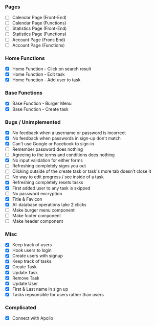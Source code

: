 ### Pages
- [ ] Calendar Page (Front-End)
- [ ] Calendar Page (Functions)
- [ ] Statistics Page (Front-End)
- [ ] Statistics Page (Functions)
- [ ] Account Page (Front-End)
- [ ] Account Page (Functions)
### Home Functions
- [x] Home Function - Click on search result
- [x] Home Function - Edit task
- [x] Home Function - Add user to task
### Base Functions
- [x] Base Function - Burger Menu
- [x] Base Function - Create task
### Bugs / Unimplemented
- [x] No feedback when a username or password is incorrect
- [x] No feedback when passwords in sign-up don't match
- [x] Can't use Google or Facebook to sign-in
- [ ] Remember password does nothing
- [ ] Agreeing to the terms and conditions does nothing
- [x] No input validation for either forms
- [ ] Refreshing completely signs you out
- [ ] Clicking outside of the create task or task's more tab doesn't close it
- [ ] No way to edit progress / see inside of a task
- [x] Refreshing completely resets tasks
- [x] First added user to any task is skipped
- [ ] No password encryption
- [x] Title & Favicon
- [x] All database operations take 2 clicks
- [ ] Make burger menu component
- [ ] Make footer component
- [ ] Make header component
### Misc
- [x] Keep track of users
- [x] Hook users to login
- [x] Create users with signup
- [x] Keep track of tasks
- [x] Create Task
- [x] Update Task
- [x] Remove Task
- [x] Update User
- [x] First & Last name in sign up
- [x] Tasks repsonsible for users rather than users
### Complicated
- [x] Connect with Apollo